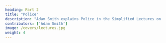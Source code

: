 ```yaml
---
heading: Part 2
title: "Police"
description: "Adam Smith explains Police in the Simplified Lectures on Jurisprudence"
contributors: ['Adam Smith']
image: /covers/lectures.jpg
weight: 4
---
```


